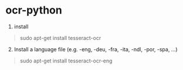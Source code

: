 # ocr-python

1. install
> sudo apt-get install tesseract-ocr
2. Install a language file (e.g. -eng, -deu, -fra, -ita, -ndl, -por, -spa, …)
> sudo apt-get install tesseract-ocr-eng
